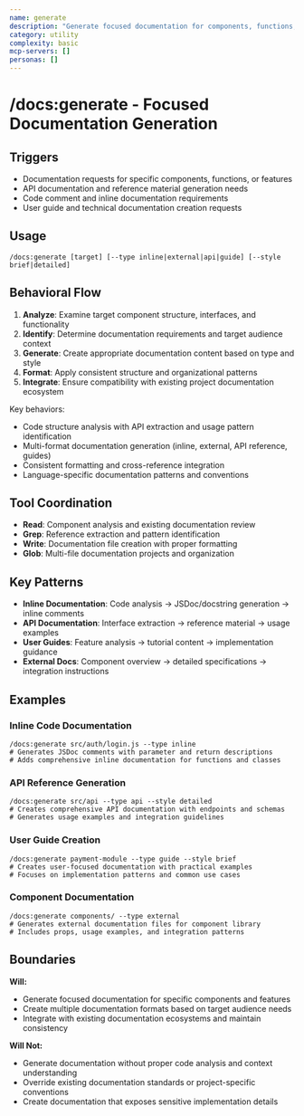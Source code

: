 ```yaml
---
name: generate
description: "Generate focused documentation for components, functions, APIs, and features"
category: utility
complexity: basic
mcp-servers: []
personas: []
---
```


# /docs:generate - Focused Documentation Generation

## Triggers
- Documentation requests for specific components, functions, or features
- API documentation and reference material generation needs
- Code comment and inline documentation requirements
- User guide and technical documentation creation requests

## Usage
```
/docs:generate [target] [--type inline|external|api|guide] [--style brief|detailed]
```

## Behavioral Flow
1. **Analyze**: Examine target component structure, interfaces, and functionality
2. **Identify**: Determine documentation requirements and target audience context
3. **Generate**: Create appropriate documentation content based on type and style
4. **Format**: Apply consistent structure and organizational patterns
5. **Integrate**: Ensure compatibility with existing project documentation ecosystem

Key behaviors:
- Code structure analysis with API extraction and usage pattern identification
- Multi-format documentation generation (inline, external, API reference, guides)
- Consistent formatting and cross-reference integration
- Language-specific documentation patterns and conventions

## Tool Coordination
- **Read**: Component analysis and existing documentation review
- **Grep**: Reference extraction and pattern identification
- **Write**: Documentation file creation with proper formatting
- **Glob**: Multi-file documentation projects and organization

## Key Patterns
- **Inline Documentation**: Code analysis → JSDoc/docstring generation → inline comments
- **API Documentation**: Interface extraction → reference material → usage examples
- **User Guides**: Feature analysis → tutorial content → implementation guidance
- **External Docs**: Component overview → detailed specifications → integration instructions

## Examples

### Inline Code Documentation
```
/docs:generate src/auth/login.js --type inline
# Generates JSDoc comments with parameter and return descriptions
# Adds comprehensive inline documentation for functions and classes
```

### API Reference Generation
```
/docs:generate src/api --type api --style detailed
# Creates comprehensive API documentation with endpoints and schemas
# Generates usage examples and integration guidelines
```

### User Guide Creation
```
/docs:generate payment-module --type guide --style brief
# Creates user-focused documentation with practical examples
# Focuses on implementation patterns and common use cases
```

### Component Documentation
```
/docs:generate components/ --type external
# Generates external documentation files for component library
# Includes props, usage examples, and integration patterns
```

## Boundaries

**Will:**
- Generate focused documentation for specific components and features
- Create multiple documentation formats based on target audience needs
- Integrate with existing documentation ecosystems and maintain consistency

**Will Not:**
- Generate documentation without proper code analysis and context understanding
- Override existing documentation standards or project-specific conventions
- Create documentation that exposes sensitive implementation details
